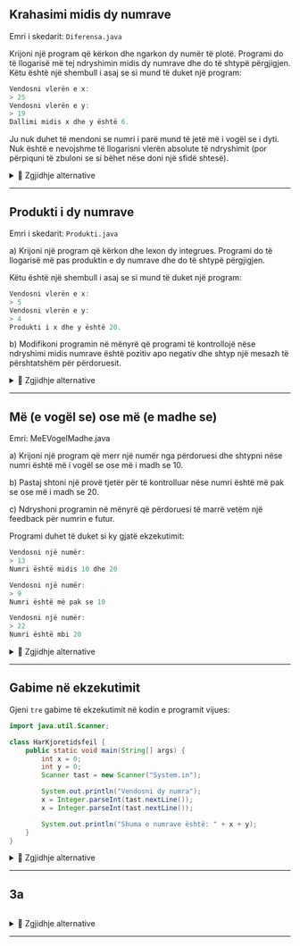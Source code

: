 ## Krahasimi midis dy numrave

Emri i skedarit: `Diferensa.java`

Krijoni një program që kërkon dhe ngarkon dy numër të plotë. Programi do të llogarisë më tej ndryshimin midis dy numrave dhe do të shtypë përgjigjen. Këtu është një shembull i asaj se si mund të duket një program:

```java
Vendosni vlerën e x:
> 25
Vendosni vlerën e y:
> 19
Dallimi midis x dhe y është 6.
```

Ju nuk duhet të mendoni se numri i parë mund të jetë më i vogël se i dyti. Nuk është e nevojshme të llogarisni vlerën absolute të ndryshimit (por përpiquni të zbuloni se si bëhet nëse doni një sfidë shtesë).

<details><summary>💾 Zgjidhje alternative </summary>
<p>
    
```java
import java.util.Scanner;

class Diferensa {
    public static void main(String[] args) {
        // Deklaron variablat
        String lexo;
        int x;
        int y;

        // Krijon skaner për të lexuar nga tastiera.
        Scanner tast = new Scanner(System.in);

        System.out.println("Vendosni vlerën e x:");
        lexo = tast.nextLine(); // azhurnon(përditëso) vlerën për të lexuar.
        x = Integer.parseInt(lexo); // konverton nga String në int.

        System.out.println("Vendosni vlerën e y:");
        lexo = tastatur.nextLine(); //azhurnon vlerën për të lexuar.
        y = Integer.parseInt(lest); //konverton nga String në int.

        System.out.println("Dallimi midis x dhe y është: " + (x-y));
    }
}
```

Vini re se këtu ne ripërdorim ndryshoren e lexuar për të ngarkuar x dhe y. Ne gjithashtu mund të kishim dy ndryshore të `String` për të lexuar, ose i hedhur ato krejt, dhe në vend të kësaj kemi përdorur `Integer.parseInt()` direkt në inputin e përdoruesit.

</p>
</details>

***

## Produkti i dy numrave

Emri i skedarit: `Produkti.java`

a) Krijoni një program që kërkon dhe lexon dy integrues. Programi do të llogarisë më pas produktin e dy numrave dhe do të shtypë përgjigjen.

Këtu është një shembull i asaj se si mund të duket një program:

```java
Vendosni vlerën e x:
> 5
Vendosni vlerën e y:
> 4
Produkti i x dhe y është 20.
```

b) Modifikoni programin në mënyrë që programi të kontrollojë nëse ndryshimi midis numrave është pozitiv apo negativ dhe shtyp një mesazh të përshtatshëm për përdoruesit.

<details><summary>💾 Zgjidhje alternative </summary>
<p>
    
```java
import java.util.Scanner;

class Produkti {
    public static void main(String[] args) {
        int x;
        int y;
        Scanner tast = new Scanner(System.in);

        System.out.println("Vendosni vlerën e x:");
        x = Integer.parseInt(tast.nextLine());

        System.out.println("Vendosni vlerën e y:");
        y = Integer.parseInt(tast.nextLine());

        System.out.println("Produkti i x dhe y është: " + (x*y));
    }
}
```

Këtu mund të përdorni edhe `variabla të përkohshëm String` për të mbajtur vlerat para `parseInt()`. Zgjidhja e mësipërme konverton vlerën e hyrë të llojit `String` në `int` drejtpërdrejt.

</p>
</details>

***

## Më (e vogël se) ose më (e madhe se)

Emri: MeEVogelMadhe.java

a) Krijoni një program që merr një numër nga përdoruesi dhe shtypni nëse numri është më i vogël se ose më i madh se 10.

b) Pastaj shtoni një provë tjetër për të kontrolluar nëse numri është më pak se ose më i madh se 20.

c) Ndryshoni programin në mënyrë që përdoruesi të marrë vetëm një feedback për numrin e futur.

Programi duhet të duket si ky gjatë ekzekutimit:

```java
Vendosni një numër:
> 13
Numri është midis 10 dhe 20

Vendosni një numër:
> 9
Numri është më pak se 10

Vendosni një numër:
> 22
Numri është mbi 20
```
<details><summary>💾 Zgjidhje alternative </summary>
<p>
    
```java
import java.util.Scanner;

class MindreStorre {
    public static void main(String[] args) {
        int numri;
        Scanner tast = new Scanner(System.in);

        System.out.println("Vendosni një numër:");
        numri = Integer.parseInt(tastatur.nextLine());

        if(numri < 10) {
            System.out.println("Numri është më pak se 10");
        } else if(numri > 10 && tall < 20) {
            System.out.println("Numri është midis 10 dhe 20");
        } else {
            System.out.println("Numri është mbi 20");
        }
    }
}
```

</p>
</details>

***

## Gabime në ekzekutimit

Gjeni `tre` gabime të ekzekutimit në kodin e programit vijues:

```java
import java.util.Scanner;

class HarKjoretidsfeil {
    public static void main(String[] args) {
        int x = 0;
        int y = 0;
        Scanner tast = new Scanner("System.in");

        System.out.println("Vendosni dy numra");
        x = Integer.parseInt(tast.nextLine());
        x = Integer.parseInt(tast.nextLine());

        System.out.println("Shuma e numrave është: " + x + y);
    }
}

```
<details><summary>💾 Zgjidhje alternative </summary>
<p>
    
Rreshti 6: ***`System.in`*** është në `thonjëza`. Kjo do të kalojë përpilimin, por objekti Skaner do të lexojë më pas nga vargu ***`"System.in"`***, jo nga terminali.

Rreshtat 8 dhe 9: Lexon dy herë ndryshoren ***`x`***, ***`y`*** qëndron e paprekur.

Rreshti 11: Rrotulloni një kllapa për (x + y) për të llogaritur shumën aktuale. Deklarata e shtypur do të shkruaj numrat në x dhe y njëra pas tjetrës.

</p>
</details>

***

## 3a

```java

```
<details><summary>💾 Zgjidhje alternative </summary>
<p>
    
```java

```

</p>
</details>

***
